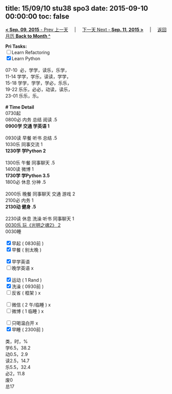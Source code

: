 title: 15/09/10 stu38 spo3
date: 2015-09-10 00:00:00
toc: false
---
[**< Sep. 09, 2015** - Prev 上一天](/lifelogs/2015/09/d09.html) &nbsp; &nbsp; | &nbsp; &nbsp; [下一天 Next - **Sep. 11, 2015 >**](/lifelogs/2015/09/d11.html) &nbsp; &nbsp; |  &nbsp; &nbsp; [返回月历 **Back to Month ^**](/lifelogs/2015/09/index.html)
<br/><div><strong>Pri Tasks:</strong></div><div><input type="checkbox"/>Learn Refactoring</div><div><input checked="true" type="checkbox"/>Learn Python</div><div><br/></div><div>07-10  必，学学，读乐，乐学，</div><div>11-14 学学，学乐，读读，学学，</div><div>15-18 学学，学学，学必，乐乐，</div><div>19-22 乐乐，必必，动读，读乐，</div><div>23-01 乐乐，乐。</div><div><br/></div><div><b># Time Detail</b></div><div>0730起</div><div>0800必 内务 总结 阅读 .5</div><div><b>0900学 交通 学英语 1</b></div><div><b><br/></b></div><div>0930读 早餐 听书 总结 .5</div><div>1030乐 同事交流 1</div><div><strong>1230学 学Python 2</strong></div><div><br clear="none"/></div><div>1300乐 午餐 同事聊天 .5</div><div>1400读 微博 1</div><div><strong>1730学 学Python 3.5</strong></div><div>1800必 休息 分神 .5</div><div><br/></div><div>2000乐 晚餐 同事聊天 交通 游戏 2</div><div>2100必 内务 1</div><div><b>2130动 健身 .5</b></div><div><b><br/></b></div><div>2230读 休息 洗澡 听书 同事聊天 1</div><div><u>0030乐 玩《光明之魂2》 2</u></div><div>0030睡</div><div><br/></div><div><input checked="true" type="checkbox"/>早起 ( 0830前 ) </div><div><input checked="true" type="checkbox"/>早餐 ( 别太晚 ) </div><div><br/></div><div><input checked="true" type="checkbox"/>早学英语 </div><div><input type="checkbox"/>晚学英语 x</div><div><br/></div><div><input checked="true" type="checkbox"/>运动 ( 1 Rand ) </div><div><input checked="true" type="checkbox"/>洗澡 ( 0930前 ) </div><div><input type="checkbox"/>反省 ( 框架 ) x</div><div><br/></div><div><input type="checkbox"/>微信 ( 2 午/临睡 ) x</div><div><input type="checkbox"/>微博 ( 1 临睡 ) x</div><div><br/></div><div><input type="checkbox"/>只喝温白开 x</div><div><input checked="true" type="checkbox"/>早睡 ( 2300前 ) </div><div><br clear="none"/></div><div>类，时，%<br clear="none"/>学6.5，38.2<br clear="none"/>动0.5，2.9<br clear="none"/>读2.5，14.7<br clear="none"/>乐5.5，32.4<br clear="none"/>必2，11.8<br clear="none"/>废0</div><div>总17</div>